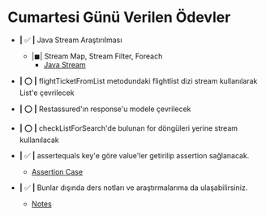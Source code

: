 # Cumartesi Günü Verilen Ödevler

* **|** ✅ **|** Java Stream Araştırılması
  * |◼| Stream Map, Stream Filter, Foreach
    * [Java Stream](notes/javaStreamResearch.md)
  

* **|** ⭕ **|** flightTicketFromList metodundaki flightlist dizi stream kullanılarak List'e çevrilecek


* **|** ⭕ **|** Restassured'ın response'u modele çevrilecek


* **|** ⭕ **|** checkListForSearch'de bulunan for döngüleri yerine stream kullanılacak


* **|** ✅ **|** assertequals key'e göre value'ler getirilip assertion sağlanacak.
  * [Assertion Case](notes/assertionStudy.md)


* **|** ✅ **|** Bunlar dışında ders notları ve araştırmalarıma da ulaşabilirsiniz.
  - [Notes](notes/lessonNotesAndResearches.md)

